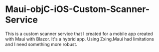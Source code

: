# Maui-objC-iOS-Custom-Scanner-Service
This is a custom scanner service that I created for a mobile app created with Maui with Blazor. It's a hybrid app. Using Zxing.Maui had limitations and I need something more robust.
